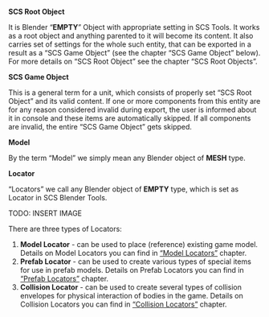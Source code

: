 
**SCS Root Object**

It is Blender “**EMPTY**” Object with appropriate setting in SCS Tools. It works as a root object and anything parented to it will become its content. It also carries set of settings for the whole such entity, that can be exported in a result as a “SCS Game Object” (see the chapter “SCS Game Object” below). For more details on “SCS Root Object” see the chapter “SCS Root Objects”.


**SCS Game Object**

This is a general term for a unit, which consists of properly set “SCS Root Object” and its valid content. If one or more components from this entity are for any reason considered invalid during export, the user is informed about it in console and these items are automatically skipped. If all components are invalid, the entire “SCS Game Object” gets skipped.


**Model**

By the term “Model” we simply mean any Blender object of **MESH** type.


**Locator**

“Locators” we call any Blender object of **EMPTY** type, which is set as Locator in SCS Blender Tools.

TODO: INSERT IMAGE

There are three types of Locators:

1. **Model Locator** - can be used to place (reference) existing game model. Details on Model Locators you can find in [“Model Locators”](URL) chapter.
2. **Prefab Locator** - can be used to create various types of special items for use in prefab models. Details on Prefab Locators you can find in [“Prefab Locators”](URL) chapter.
3. **Collision Locator** - can be used to create several types of collision envelopes for physical interaction of bodies in the game. Details on Collision Locators you can find in [“Collision Locators”](URL) chapter.
